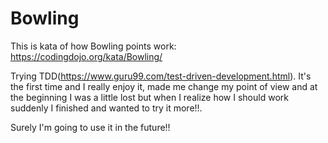 # Bowling

This is kata of how Bowling points work: https://codingdojo.org/kata/Bowling/

Trying TDD(https://www.guru99.com/test-driven-development.html). It's the first time and I really enjoy it, made me change my point of view and at the beginning I was a little lost but when I realize how I should work suddenly I finished and wanted to try it more!!. 

Surely I'm going to use it in the future!!
